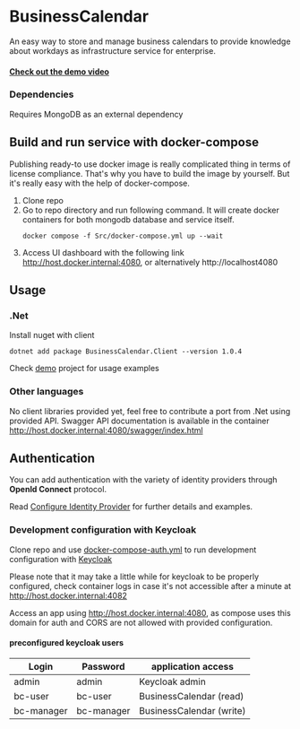 # BusinessCalendar

An easy way to store and manage business calendars to provide knowledge about workdays as infrastructure service for enterprise.

####  [Check out the demo video](https://drive.google.com/file/d/1sCv1SwkJi_u0Arteskc9g5_eV_IAXSd3/view?usp=sharing)

### Dependencies
Requires MongoDB as an external dependency

## Build and run service with docker-compose
Publishing ready-to use docker image is really complicated thing in terms of license compliance.
That's why you have to build the image by yourself. But it's really easy with the help of docker-compose.

1. Clone repo
2. Go to repo directory and run following command. It will create docker containers for both mongodb database and service itself.
   ```console
   docker compose -f Src/docker-compose.yml up --wait
   ``` 
3. Access UI dashboard with the following link http://host.docker.internal:4080, or alternatively http://localhost4080

## Usage

### .Net
Install nuget with client
```console
dotnet add package BusinessCalendar.Client --version 1.0.4
```

Check [demo](Src/BusinessCalendar.Demo) project for usage examples

### Other languages
No client libraries provided yet, feel free to contribute a port from .Net using provided API.
Swagger API documentation is available in the container http://host.docker.internal:4080/swagger/index.html

## Authentication

You can add authentication with the variety of identity providers through **OpenId Connect** protocol. 

Read [Configure Identity Provider](Custom_identity_provider.md) for further details and examples.

### Development configuration with Keycloak
Clone repo and use [docker-compose-auth.yml](Src/docker-compose-auth.yml) to run development configuration with [Keycloak](https://www.keycloak.org/)

Please note that it may take a little while for keycloak to be properly configured, check container logs in case it's not accessible after a minute at http://host.docker.internal:4082

Access an app using http://host.docker.internal:4080, as compose uses this domain for auth and CORS are not allowed with provided configuration.


#### preconfigured keycloak users
| Login       | Password   | application access
|-------------|------------|-------------------------
| admin       | admin      | Keycloak admin
| bc-user     | bc-user    | BusinessCalendar (read)
| bc-manager  | bc-manager | BusinessCalendar (write)

